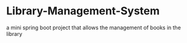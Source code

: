 # Library-Management-System
a mini spring boot project that allows the management of books in the library
